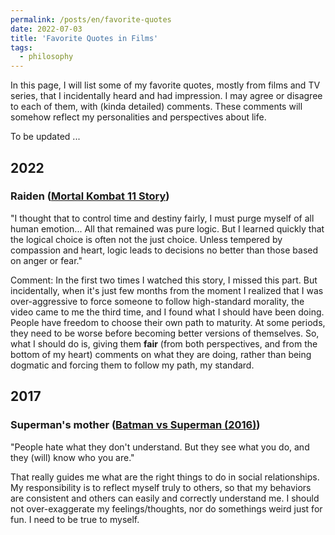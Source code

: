 ```yaml
---
permalink: /posts/en/favorite-quotes
date: 2022-07-03
title: 'Favorite Quotes in Films'
tags:
  - philosophy
---
```


In this page, I will list some of my favorite quotes, mostly from films and TV series, that I incidentally heard and had impression. I may agree or disagree to each of them, with (kinda detailed) comments. These comments will somehow reflect my personalities and perspectives about life.

To be updated ...

## 2022

### Raiden ([Mortal Kombat 11 Story](https://youtu.be/CdEi4lr4lMQ?t=12334))
"I thought that to control time and destiny fairly, I must purge myself of all human emotion... All that remained was pure logic. But I learned quickly that the logical choice is often not the just choice. Unless tempered by compassion and heart, logic leads to decisions no better than those based on anger or fear."

Comment: In the first two times I watched this story, I missed this part. But incidentally, when it's just few months from the moment I realized that I was over-aggressive to force someone to follow high-standard morality, the video came to me the third time, and I found what I should have been doing. People have freedom to choose their own path to maturity. At some periods, they need to be worse before becoming better versions of themselves. So, what I should do is, giving them **fair** (from both perspectives, and from the bottom of my heart) comments on what they are doing, rather than being dogmatic and forcing them to follow my path, my standard.


## 2017

### Superman's mother ([Batman vs Superman (2016)](https://www.youtube.com/watch?v=DuQGFltywVQ))
"People hate what they don't understand. But they see what you do, and they (will) know who you are."

That really guides me what are the right things to do in social relationships. My responsibility is to reflect myself truly to others, so that my behaviors are consistent and others can easily and correctly understand me. I should not over-exaggerate my feelings/thoughts, nor do somethings weird just for fun. I need to be true to myself.